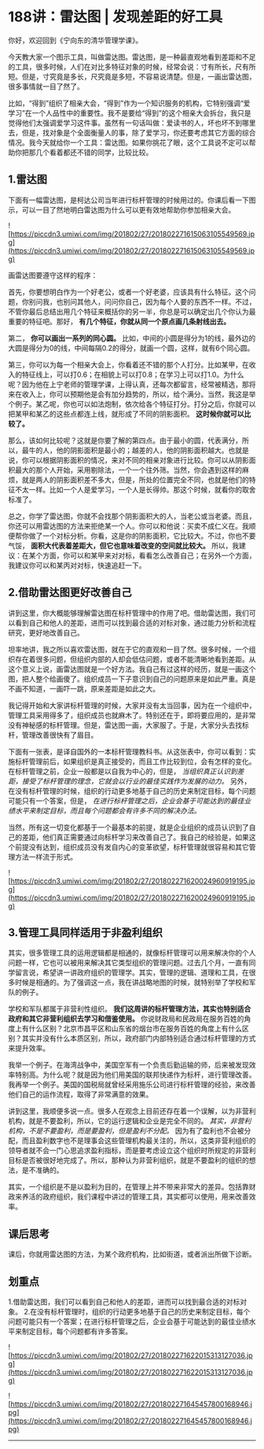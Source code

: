 # 188讲：雷达图 | 发现差距的好工具

你好，欢迎回到《宁向东的清华管理学课》。

今天教大家一个图示工具，叫做雷达图。雷达图，是一种最直观地看到差距和不足的工具，很多时候，人们在对比多特征对象的时候，经常会说：寸有所长，尺有所短。但是，寸究竟是多长，尺究竟是多短，不容易说清楚。但是，一画出雷达图，很多事情就一目了然了。

比如，“得到”组织了相亲大会，“得到”作为一个知识服务的机构，它特别强调“爱学习”在一个人品性中的重要性。我不是要给“得到”的这个相亲大会拆台，我只是觉得他们太强调爱学习这件事。虽然有一句话叫做：爱读书的人，坏也坏不到哪里去，但是，找对象是个全面衡量人的事，除了爱学习，你还要考虑其它方面的综合情况。我今天就给你一个工具：雷达图。如果你挑花了眼，这个工具说不定可以帮助你把那几个看着都还不错的同学，比较比较。

## 1.雷达图

下面有一幅雷达图，是柯达公司当年进行标杆管理的时候用过的。你课后看一下图示，可以一目了然地明白雷达图为什么可以更有效地帮助你参加相亲大会。

![https://piccdn3.umiwi.com/img/201802/27/201802271615063105549569.jpg](https://piccdn3.umiwi.com/img/201802/27/201802271615063105549569.jpg)

画雷达图要遵守这样的程序：

首先，你要想明白作为一个好老公，或者一个好老婆，应该具有什么特征。这个问题，你别问我，也别问其他人，问问你自己，因为每个人要的东西不一样。不过，不管你最后总结出用几个特征来概括你的另一半，你总是可以确定出几个你认为最重要的特征吧。那好， **有几个特征，你就从同一个原点画几条射线出去。**

第二， **你可以画出一系列的同心圆。** 比如，中间的小圆是得分为1的线，最外边的大圆是得分为0的线，中间每隔0.2的得分，就画一个圆，这样，就有6个同心圆。

第三，你可以为每一个相亲大会上，你看着还不错的那个人打分。比如某甲，在收入的特征线上，可以打0.6；在相貌上可以打0.8；在学习上可以打1.0。为什么呢？因为他在上宁老师的管理学课，上得认真，还每次都留言，经常被精选，那将来在收入上，你可以预期他是会有加分趋势的，所以，给个满分。当然，我这是举个例子。某乙呢，你也可以如法炮制，依次给各个特征打分。打分之后，你就可以把某甲和某乙的这些点都连上线，就形成了不同的阴影面积。 **这时候你就可以比较了。**

那么，该如何比较呢？这就是你要了解的第四点。由于最小的圆，代表满分，所以，最牛的人，他的阴影面积是最小的；越差的人，他的阴影面积越大。也就是说，你可以根据阴影面积的情况，来对不同的相亲对象进行比较。你可以从阴影面积最大的那个人开始，采用剔除法，一个一个往外筛。当然，你会遇到这样的麻烦，就是两人的阴影面积差不多大，但是，所处的位置完全不同，也就是他们的特征不太一样。比如一个人是爱学习，一个人是长得帅。那这个时候，就看你的取舍标准了。

总之，你学了雷达图，你就不会找那个阴影面积大的人，当老公或当老婆。而且，你还可以用雷达图的方法来拒绝某一个人。你可以和他说：买卖不成仁义在。我顺便帮你做了一个对标分析。你看，这是你的阴影面积，它比较大。不过，你也不要气馁， **面积大代表着差距大，但它也意味着改变的空间就比较大。** 所以，我建议：在某个方面，你可以和某甲来对对标，看看怎么改善自己；在另外一个方面，我建议你可以和某丙对对标，快速追赶一下。

## 2.借助雷达图更好改善自己

讲到这里，你大概能够理解雷达图在标杆管理中的作用了吧。借助雷达图，我们可以看到自己和他人的差距，进而可以找到最合适的对标对象，通过能力分析和流程研究，更好地改善自己。

坦率地讲，我之所以喜欢雷达图，就在于它的直观和一目了然。很多时候，一个组织存在着很多问题，但组织内部的人却会低估问题，或者不能清晰地看到差距。从这个意义上说，画雷达图就是一个好方法。我自己有过这样的经历，就是一画这个图，把人整个给画傻了。组织成员一下子意识到自己的问题原来是如此严重。真是不画不知道，一画吓一跳，原来差距是如此之大。

我记得开始和大家讲标杆管理的时候，大家并没有太当回事，因为在一个组织中，管理工具采用得多了，组织成员也就麻木了。特别还在于，即将要应用的，是非常没有神秘感的标杆管理。但是，雷达图一画，大家服了。于是，大家分头去找标杆，管理改善很快有了眉目。

下面有一张表，是译自国外的一本标杆管理教科书。从这张表中，你可以看到：实施标杆管理前后，如果组织是真正接受的，而且工作比较到位，会有怎样的变化。在标杆管理之前，企业一般都是以自我为中心的，但是， *当组织真正认识到差距，接受了标杆管理的理念，它就会以行业的最佳实践作为发展的动力。* 另外，在没有标杆管理的时候，组织的行动更多地基于自己的历史来制定目标，每个问题可能只有一个答案，但是， *在进行标杆管理之后，企业会基于可能达到的最佳业绩水平来制定目标，而且每个问题都会有许多不同的解决办法。*

当然，所有这一切变化都基于一个最基本的前提，就是企业组织的成员认识到了自己的差距，他们真正需要通过向标杆学习来改善自己了。我自己的经验是，如果这个前提没有达到，组织成员没有发自内心的变革欲望，标杆管理就很容易和其它管理方法一样流于形式。

![https://piccdn3.umiwi.com/img/201802/27/201802271620024960919195.jpg](https://piccdn3.umiwi.com/img/201802/27/201802271620024960919195.jpg)

## 3.管理工具同样适用于非盈利组织

其实，很多管理工具的运用逻辑都是相通的，就像标杆管理可以用来解决你的个人问题一样，它也可以被用来解决其它类型组织的管理问题。过去几个月，一直有同学留言说，希望讲一讲政府组织的管理学。其实，管理的逻辑、道理和工具，在很多时候是相通的。为了强调这一点，我在讲战略地图的时候，就特别举了学校和军队的例子。

学校和军队都属于非营利性组织。 **我们这周讲的标杆管理方法，其实也特别适合政府和其它非营利组织去学习和借鉴使用。** 你说财政局和民政局在服务百姓的角度上有什么区别？北京市昌平区和山东省的烟台市在服务百姓的角度上有什么区别？其实并没有什么本质区别，所以，政府部门内部特别适合通过标杆管理的方式来提升效率。

我举一个例子。在海湾战争中，美国空军有一个负责后勤运输的师，后来被发现效率特别高。为什么呢？就是因为他们用美国的联邦快递作为标杆，进行管理改善。我再举一个例子。美国的国税局就曾经采用施乐公司进行标杆管理的经验，来改善他们自己的运作流程，取得了非常满意的效果。

讲到这里，我顺便多说一点。很多人在观念上目前还存在着一个误解，以为非营利机构，就是不要盈利，所以，它的运行逻辑和企业是完全不同的。 *其实，非营利机构，不是不要盈利，而是要盈利，但是盈利不分配。* 因为有了盈利也不会被分配，而且盈利数字也不是理事会这些管理机构最关注的，所以，这类非营利组织的领导者就不会一门心思追求盈利指标，而是要考虑设立这个组织时所规定的非营利目标是否被很好地完成了。所以，那种认为非营利组织，就是不要盈利的组织的想法，是不准确的。

其实，一个组织是不是以盈利为目的，在管理上并不带来非常大的差异。包括靠财政来养活的政府组织，我们课程中讲过的管理工具，其实都可以使用，用来改善效率。

## 课后思考

课后，你就用雷达图的方法，为某个政府机构，比如街道，或者派出所做下诊断。

## 划重点

1.借助雷达图，我们可以看到自己和他人的差距，进而可以找到最合适的对标对象。
2.在没有标杆管理时，组织的行动更多地基于自己的历史来制定目标，每个问题可能只有一个答案；在进行标杆管理之后，企业会基于可能达到的最佳业绩水平来制定目标，每个问题都有许多答案。

![https://piccdn3.umiwi.com/img/201802/27/201802271622015313127036.jpg](https://piccdn3.umiwi.com/img/201802/27/201802271622015313127036.jpg)

![https://piccdn3.umiwi.com/img/201802/27/201802271645457800168946.jpg](https://piccdn3.umiwi.com/img/201802/27/201802271645457800168946.jpg)

---
